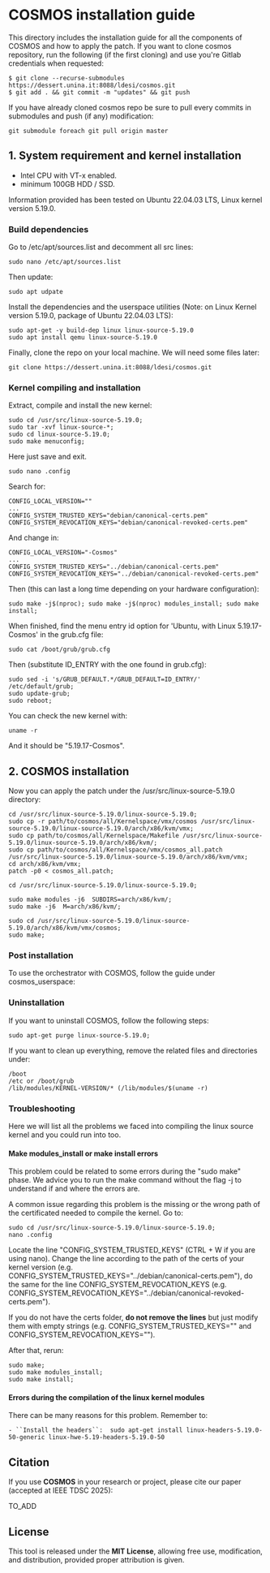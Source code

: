 # COSMOS installation guide 

This directory includes the installation guide for all the components of COSMOS and how to apply the patch.
If you want to clone cosmos repository, run the following (if the first cloning) and use you're Gitlab credentials when requested:

```
$ git clone --recurse-submodules https://dessert.unina.it:8088/ldesi/cosmos.git
$ git add . && git commit -m "updates" && git push
```

If you have already cloned cosmos repo be sure to pull every commits in submodules and push (if any) modification:

``git submodule foreach git pull origin master``

## 1. System requirement and kernel installation

* Intel CPU with VT-x enabled.
* minimum 100GB HDD / SSD. 

Information provided has been tested on Ubuntu 22.04.03 LTS, Linux kernel version 5.19.0. 

### Build dependencies

Go to /etc/apt/sources.list and decomment all src lines:

```
sudo nano /etc/apt/sources.list
```

Then update: 

```
sudo apt udpate
```

Install the dependencies and the userspace utilities (Note: on Linux Kernel version 5.19.0, package of Ubuntu 22.04.03 LTS): 

```
sudo apt-get -y build-dep linux linux-source-5.19.0 
sudo apt install qemu linux-source-5.19.0
```

Finally, clone the repo on your local machine. We will need some files later: 

```
git clone https://dessert.unina.it:8088/ldesi/cosmos.git
```

### Kernel compiling and installation

Extract, compile and install the new kernel:

```
sudo cd /usr/src/linux-source-5.19.0; 
sudo tar -xvf linux-source-*;
sudo cd linux-source-5.19.0; 
sudo make menuconfig; 
```

Here just save and exit.

```
sudo nano .config
```

Search for: 

```
CONFIG_LOCAL_VERSION=""
...
CONFIG_SYSTEM_TRUSTED_KEYS="debian/canonical-certs.pem"
CONFIG_SYSTEM_REVOCATION_KEYS="debian/canonical-revoked-certs.pem"
```

And change in: 

```
CONFIG_LOCAL_VERSION="-Cosmos"
...
CONFIG_SYSTEM_TRUSTED_KEYS="../debian/canonical-certs.pem"
CONFIG_SYSTEM_REVOCATION_KEYS="../debian/canonical-revoked-certs.pem"
```

Then (this can last a long time depending on your hardware configuration): 

```
sudo make -j$(nproc); sudo make -j$(nproc) modules_install; sudo make install; 
```

When finished, find the menu entry id option for 'Ubuntu, with Linux 5.19.17-Cosmos' in the grub.cfg file: 

```
sudo cat /boot/grub/grub.cfg
```

Then (substitute ID_ENTRY with the one found in grub.cfg): 

```
sudo sed -i 's/GRUB_DEFAULT.*/GRUB_DEFAULT=ID_ENTRY/' /etc/default/grub;
sudo update-grub;
sudo reboot; 
```

You can check the new kernel with:

```
uname -r
```

And it should be "5.19.17-Cosmos". 

## 2. COSMOS installation 

Now you can apply the patch under the /usr/src/linux-source-5.19.0 directory: 

```
cd /usr/src/linux-source-5.19.0/linux-source-5.19.0;
sudo cp -r path/to/cosmos/all/Kernelspace/vmx/cosmos /usr/src/linux-source-5.19.0/linux-source-5.19.0/arch/x86/kvm/vmx;
sudo cp path/to/cosmos/all/Kernelspace/Makefile /usr/src/linux-source-5.19.0/linux-source-5.19.0/arch/x86/kvm/;
sudo cp path/to/cosmos/all/Kernelspace/vmx/cosmos_all.patch /usr/src/linux-source-5.19.0/linux-source-5.19.0/arch/x86/kvm/vmx;
cd arch/x86/kvm/vmx;
patch -p0 < cosmos_all.patch; 

cd /usr/src/linux-source-5.19.0/linux-source-5.19.0;

sudo make modules -j6  SUBDIRS=arch/x86/kvm/;
sudo make -j6  M=arch/x86/kvm/;

sudo cd /usr/src/linux-source-5.19.0/linux-source-5.19.0/arch/x86/kvm/vmx/cosmos;
sudo make; 
```

### Post installation 

To use the orchestrator with COSMOS, follow the guide under cosmos_userspace: 

### Uninstallation

If you want to uninstall COSMOS, follow the following steps: 

```
sudo apt-get purge linux-source-5.19.0; 
```

If you want to clean up everything, remove the related files and directories under: 

```
/boot
/etc or /boot/grub
/lib/modules/KERNEL-VERSION/* (/lib/modules/$(uname -r)
```

### Troubleshooting

Here we will list all the problems we faced into compiling the linux source kernel and you could run into too. 

#### Make modules_install or make install errors

This problem could be related to some errors during the "sudo make" phase. We advice you to run the make command without the flag -j to understand if and where the errors are. 

A common issue regarding this problem is the missing or the wrong path of the certificated needed to compile the kernel. Go to: 

```
sudo cd /usr/src/linux-source-5.19.0/linux-source-5.19.0;
nano .config
```

Locate the line "CONFIG_SYSTEM_TRUSTED_KEYS" (CTRL + W if you are using nano). Change the line according to the path of the certs of your kernel version (e.g. CONFIG_SYSTEM_TRUSTED_KEYS="../debian/canonical-certs.pem"), do the same for the line CONFIG_SYSTEM_REVOCATION_KEYS (e.g. CONFIG_SYSTEM_REVOCATION_KEYS="../debian/canonical-revoked-certs.pem"). 

If you do not have the certs folder, **do not remove the lines** but just modify them with empty strings (e.g. CONFIG_SYSTEM_TRUSTED_KEYS="" and CONFIG_SYSTEM_REVOCATION_KEYS="").

After that, rerun: 

```
sudo make; 
sudo make modules_install; 
sudo make install; 
```

#### Errors during the compilation of the linux kernel modules

There can be many reasons for this problem. Remember to: 

    - ``Install the headers``:  sudo apt-get install linux-headers-5.19.0-50-generic linux-hwe-5.19-headers-5.19.0-50


## Citation

If you use **COSMOS** in your research or project, please cite our paper (accepted at IEEE TDSC 2025):

TO_ADD

## License

This tool is released under the **MIT License**, allowing free use, modification, and distribution, provided proper attribution is given.

